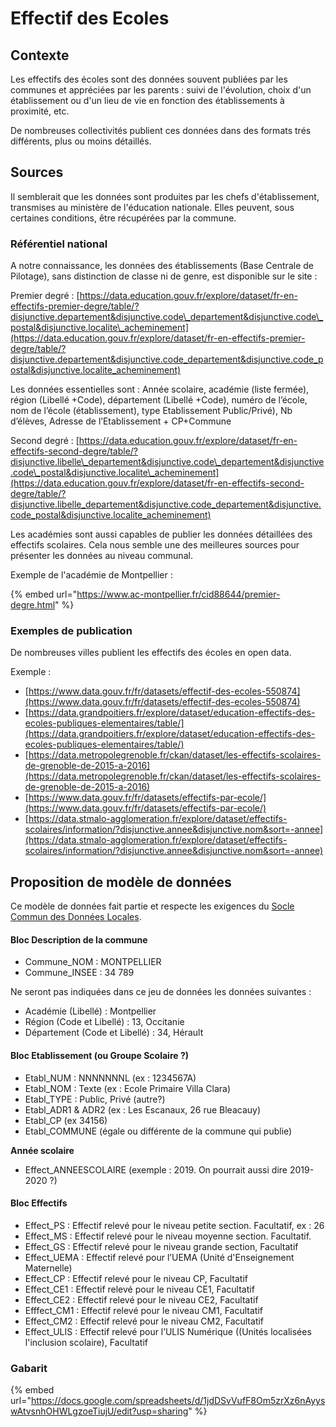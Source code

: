 # Effectif des Ecoles

## Contexte <a id="contexte"></a>

Les effectifs des écoles sont des données souvent publiées par les communes et appréciées par les parents : suivi de l'évolution, choix d'un établissement ou d'un lieu de vie en fonction des établissements à proximité, etc.

De nombreuses collectivités publient ces données dans des formats trés différents, plus ou moins détaillés.

## Sources

Il semblerait que les données sont produites par les chefs d'établissement, transmises au ministère de l'éducation nationale. Elles peuvent, sous certaines conditions, être récupérées par la commune.

### Référentiel national 

A notre connaissance, les données des établissements \(Base Centrale de Pilotage\), sans distinction de classe ni de genre, est disponible sur le site : 

Premier degré : [https://data.education.gouv.fr/explore/dataset/fr-en-effectifs-premier-degre/table/?disjunctive.departement&disjunctive.code\_departement&disjunctive.code\_postal&disjunctive.localite\_acheminement](https://data.education.gouv.fr/explore/dataset/fr-en-effectifs-premier-degre/table/?disjunctive.departement&disjunctive.code_departement&disjunctive.code_postal&disjunctive.localite_acheminement)

Les données essentielles sont : Année scolaire, académie \(liste fermée\), région \(Libellé +Code\), département \(Libellé +Code\), numéro de l’école, nom de l’école \(établissement\), type Etablissement Public/Privé\), Nb d’élèves, Adresse de l’Etablissement + CP+Commune

Second degré : [https://data.education.gouv.fr/explore/dataset/fr-en-effectifs-second-degre/table/?disjunctive.libelle\_departement&disjunctive.code\_departement&disjunctive.code\_postal&disjunctive.localite\_acheminement](https://data.education.gouv.fr/explore/dataset/fr-en-effectifs-second-degre/table/?disjunctive.libelle_departement&disjunctive.code_departement&disjunctive.code_postal&disjunctive.localite_acheminement)

Les académies sont aussi capables de publier les données détaillées des effectifs scolaires. Cela nous semble une des meilleures sources pour présenter les données au niveau communal. 

Exemple de l'académie de Montpellier : 

{% embed url="https://www.ac-montpellier.fr/cid88644/premier-degre.html" %}



### Exemples de publication

De nombreuses villes publient les effectifs des écoles en open data. 

Exemple : 

* [https://www.data.gouv.fr/fr/datasets/effectif-des-ecoles-550874](https://www.data.gouv.fr/fr/datasets/effectif-des-ecoles-550874)
* [https://data.grandpoitiers.fr/explore/dataset/education-effectifs-des-ecoles-publiques-elementaires/table/](https://data.grandpoitiers.fr/explore/dataset/education-effectifs-des-ecoles-publiques-elementaires/table/) 
* [https://data.metropolegrenoble.fr/ckan/dataset/les-effectifs-scolaires-de-grenoble-de-2015-a-2016](https://data.metropolegrenoble.fr/ckan/dataset/les-effectifs-scolaires-de-grenoble-de-2015-a-2016) 
* [https://www.data.gouv.fr/fr/datasets/effectifs-par-ecole/](https://www.data.gouv.fr/fr/datasets/effectifs-par-ecole/)
* [https://data.stmalo-agglomeration.fr/explore/dataset/effectifs-scolaires/information/?disjunctive.annee&disjunctive.nom&sort=-annee](https://data.stmalo-agglomeration.fr/explore/dataset/effectifs-scolaires/information/?disjunctive.annee&disjunctive.nom&sort=-annee)

## Proposition de modèle de données <a id="modele-de-donnees"></a>

Ce modèle de données fait partie et respecte les exigences du [Socle Commun des Données Locales](../../recommandations-relatives-aux-jeux-de-donnees.md). 

#### Bloc Description de la commune

* Commune\_NOM : MONTPELLIER
* Commune\_INSEE : 34 789

Ne seront pas indiquées dans ce jeu de données les données suivantes : 

* Académie \(Libellé\) : Montpellier
* Région \(Code et Libellé\) : 13, Occitanie
* Département \(Code et Libellé\) : 34, Hérault

#### Bloc Etablissement \(ou Groupe Scolaire ?\)

* Etabl\_NUM : NNNNNNNL \(ex : 1234567A\)
* Etabl\_NOM : Texte \(ex : Ecole Primaire Villa Clara\)
* Etabl\_TYPE : Public, Privé \(autre?\)
* Etabl\_ADR1 & ADR2 \(ex : Les Escanaux, 26 rue Bleacauy\)
* Etabl\_CP \(ex 34156\)
* Etabl\_COMMUNE \(égale ou différente de la commune qui publie\)

**Année scolaire**

* Effect\_ANNEESCOLAIRE \(exemple  : 2019. On pourrait aussi dire 2019-2020 ?\)

#### Bloc Effectifs

* Effect\_PS : Effectif relevé pour le niveau petite section. Facultatif, ex : 26
* Effect\_MS : Effectif relevé pour le niveau moyenne section. Facultatif.
* Effect\_GS : Effectif relevé pour le niveau grande section, Facultatif
* Effect\_UEMA : Effectif relevé pour l’UEMA \(Unité d'Enseignement Maternelle\)
* Effect\_CP : Effectif relevé pour le niveau CP, Facultatif
* Effect\_CE1 : Effectif relevé pour le niveau CE1, Facultatif
* Effect\_CE2 :  Effectif relevé pour le niveau CE2, Facultatif
* Efffect\_CM1 : Effectif relevé pour le niveau CM1, Facultatif
* Effect\_CM2 : Effectif relevé pour le niveau CM2, Facultatif
* Effect\_ULIS : Effectif relevé pour l’ULIS Numérique \(\(Unités localisées l'inclusion scolaire\), Facultatif

### Gabarit

{% embed url="https://docs.google.com/spreadsheets/d/1jdDSvVufF8Om5zrXz6nAyyswAtvsnhOHWLgzoeTiujU/edit?usp=sharing" %}









 

